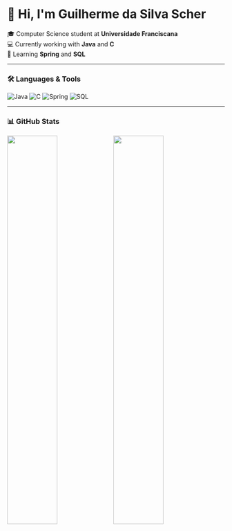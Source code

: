 # 👋 Hi, I'm Guilherme da Silva Scher

🎓 Computer Science student at **Universidade Franciscana**  
💻 Currently working with **Java** and **C**  
🌱 Learning **Spring** and **SQL**

---

### 🛠️ Languages & Tools

![Java](https://img.shields.io/badge/Java-%23ED8B00.svg?style=flat&logo=java&logoColor=white)
![C](https://img.shields.io/badge/C-%2300599C.svg?style=flat&logo=c&logoColor=white)
![Spring](https://img.shields.io/badge/Spring-%236DB33F.svg?style=flat&logo=spring&logoColor=white)
![SQL](https://img.shields.io/badge/SQL-%2300758F.svg?style=flat&logo=mysql&logoColor=white)

---

### 📊 GitHub Stats

<p align="left">
  <img src="https://github-readme-stats.vercel.app/api?username=schergds&show_icons=true&hide_title=true&hide_rank=true&include_all_commits=true&count_private=true&theme=default" width="48%" />
  <img src="https://github-readme-streak-stats.herokuapp.com?user=schergds&theme=default" width="48%" />
</p>
